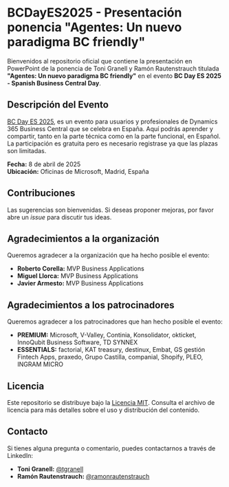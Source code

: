 # BCDayES2025 - Presentación ponencia "Agentes: Un nuevo paradigma BC friendly"

Bienvenidos al repositorio oficial que contiene la presentación en PowerPoint de la ponencia de Toni Granell y Ramón Rautenstrauch titulada **"Agentes: Un nuevo paradigma BC friendly"** en el evento **BC Day ES 2025 - Spanish Business Central Day**.

## Descripción del Evento
[BC Day ES 2025](https://businesscentralday.es/), es un evento para usuarios y profesionales de Dynamics 365 Business Central que se celebra en España. Aquí podrás aprender y compartir, tanto en la parte técnica como en la parte funcional, en Español. La participación es gratuita pero es necesario registrase ya que las plazas son limitadas.

**Fecha:** 8 de abril de 2025  
**Ubicación:** Oficinas de Microsoft, Madrid, España

## Contribuciones
Las sugerencias son bienvenidas. Si deseas proponer mejoras, por favor abre un *issue* para discutir tus ideas.

## Agradecimientos a la organización
Queremos agradecer a la organización que ha hecho posible el evento:
- **Roberto Corella:** MVP Business Applications
- **Miguel Llorca:** MVP Business Applications
- **Javier Armesto:** MVP Business Applications

## Agradecimientos a los patrocinadores
Queremos agradecer a los patrocinadores que han hecho posible el evento:
- **PREMIUM:** Microsoft, V-Valley, Continia, Konsolidator, okticket, InnoQubit Business Software, TD SYNNEX
- **ESSENTIALS:** factorial, KAT treasury, destinux, Embat, GS gestión Fintech Apps, praxedo, Grupo Castilla, companial, Shopify, PLEO, INGRAM MICRO

## Licencia
Este repositorio se distribuye bajo la [Licencia MIT](LICENSE). Consulta el archivo de licencia para más detalles sobre el uso y distribución del contenido.

## Contacto
Si tienes alguna pregunta o comentario, puedes contactarnos a través de LinkedIn:
- **Toni Granell:** [@tgranell](https://www.linkedin.com/in/tgranell/) 
- **Ramón Rautenstrauch:** [@ramonrautenstrauch](https://www.linkedin.com/in/ramonrautenstrauch/)
